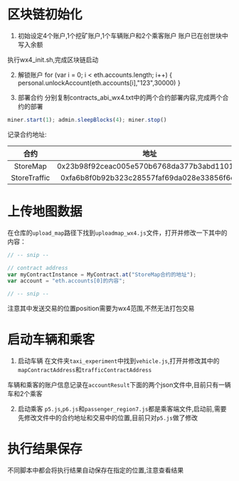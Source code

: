 # 区块链初始化

1. 初始设定4个账户,1个挖矿账户,1个车辆账户和2个乘客账户
账户已在创世块中写入余额

执行wx4_init.sh,完成区块链启动

2. 解锁账户
for (var i = 0; i < eth.accounts.length; i++) {
    personal.unlockAccount(eth.accounts[i],"123",30000)
}

1. 部署合约
分别复制contracts_abi_wx4.txt中的两个合约部署内容,完成两个合约的部署

```js
miner.start(1); admin.sleepBlocks(4); miner.stop()
```

记录合约地址:

| 合约 | 地址 |
| :---: | :---: |
| StoreMap | 0x23b98f92ceac005e570b6768da377b3abd11012e |
| StoreTraffic | 0xfa6b8f0b92b323c28557faf69da028e33856f6ca |

# 上传地图数据
在仓库的`upload_map`路径下找到`uploadmap_wx4.js`文件，打开并修改一下其中的内容：

```js
// -- snip --

// contract address 
var myContractInstance = MyContract.at("StoreMap合约的地址");
var account = "eth.accounts[0]的内容";

// -- snip --
```

注意其中发送交易的位置position需要为wx4范围,不然无法打包交易

# 启动车辆和乘客
1. 启动车辆
在文件夹`taxi_experiment`中找到`vehicle.js`,打开并修改其中的`mapContractAddress`和`trafficContractAddress`

车辆和乘客的账户信息记录在`accountResult`下面的两个json文件中,目前只有一辆车和2个乘客

2. 启动乘客
`p5.js`,`p6.js`和`passenger_region7.js`都是乘客端文件,启动前,需要先修改文件中的合约地址和交易中的位置,目前只对`p5.js`做了修改

# 执行结果保存
不同脚本中都会将执行结果自动保存在指定的位置,注意查看结果



